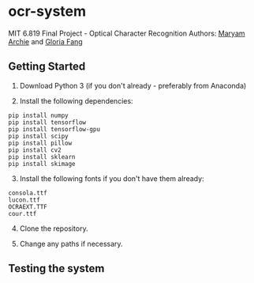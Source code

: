 # ocr-system

MIT 6.819 Final Project - Optical Character Recognition
Authors: [Maryam Archie](marchie@mit.edu) and [Gloria Fang](yfang@mit.edu)

## Getting Started
1. Download Python 3 (if you don't already - preferably from Anaconda)

2. Install the following dependencies:
```
pip install numpy
pip install tensorflow
pip install tensorflow-gpu
pip install scipy
pip install pillow
pip install cv2
pip install sklearn
pip install skimage
```

3. Install the following fonts if you don't have them already:
```
consola.ttf
lucon.ttf
OCRAEXT.TTF
cour.ttf
```

4. Clone the repository.

5. Change any paths if necessary.

## Testing the system

